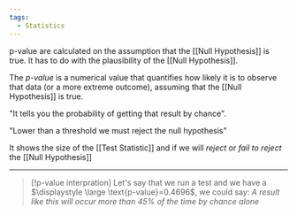 ```yaml
---
tags:
  - Statistics
---
```

p-value are calculated on the assumption that the [[Null Hypothesis]] is true. It has to do with the plausibility of the [[Null Hypothesis]].

The *p-value* is a numerical value that quantifies how likely it is to observe that data (or a more extreme outcome), assuming that the [[Null Hypothesis]] is true.

"It tells you the probability of getting that result by chance".

"Lower than a threshold we must reject the null hypothesis"

It shows the size of the [[Test Statistic]] and if we will *reject* or *fail to reject* the [[Null Hypothesis]]

---

> [!p-value interpration]
> Let's say that we run a test and we have a $\displaystyle \large \text{p-value}=0.4696$, we could say:
>  *A result like this will occur more than 45% of the time by chance alone*


